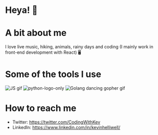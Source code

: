 # Heya! 👋

# A bit about me

I love live music, hiking, animals, rainy days and coding (I mainly work in front-end development with React) 🖥️



# Some of the tools I use


![JS gif](https://user-images.githubusercontent.com/39539208/197093092-12031a38-0dab-42f7-9905-59faff2532e3.gif)
![python-logo-only](https://user-images.githubusercontent.com/39539208/197097961-b365132f-3462-4788-814a-82455c8c635b.png)
![Golang dancing gopher gif](https://user-images.githubusercontent.com/39539208/197093129-568100f6-6d16-4295-bb8c-dbce60d69be2.gif)


# How to reach me

- Twitter: https://twitter.com/CodingWithKev
- LinkedIn: https://www.linkedin.com/in/kevinhelliwell/
